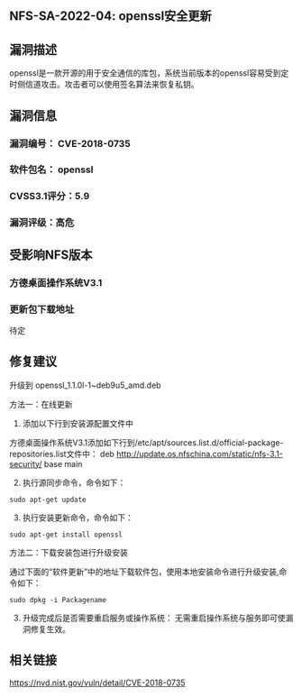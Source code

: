 ## NFS-SA-2022-04: openssl安全更新

## 漏洞描述

openssl是一款开源的用于安全通信的库包，系统当前版本的openssl容易受到定时侧信道攻击。攻击者可以使用签名算法来恢复私钥。

## 漏洞信息

###    漏洞编号： CVE-2018-0735

###    软件包名： openssl

###    CVSS3.1评分：5.9

###    漏洞评级：高危

## 受影响NFS版本

###    方德桌面操作系统V3.1   

### 更新包下载地址

待定

## 修复建议

升级到 openssl_1.1.0l-1~deb9u5_amd.deb

方法一：在线更新

1. 添加以下行到安装源配置文件中

方德桌面操作系统V3.1添加如下行到/etc/apt/sources.list.d/official-package-repositories.list文件中：
deb http://update.os.nfschina.com/static/nfs-3.1-security/ base main



2. 执行源同步命令，命令如下：

```
sudo apt-get update
```

3. 执行安装更新命令，命令如下：

```
sudo apt-get install openssl
```

方法二：下载安装包进行升级安装

通过下面的“软件更新”中的地址下载软件包，使用本地安装命令进行升级安装,命令如下：

```
sudo dpkg -i Packagename
```

3. 升级完成后是否需要重启服务或操作系统：
   无需重启操作系统与服务即可使漏洞修复生效。

## 相关链接

https://nvd.nist.gov/vuln/detail/CVE-2018-0735
